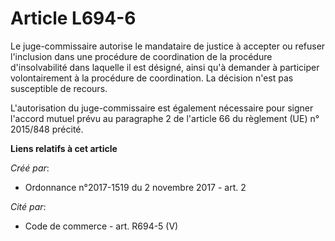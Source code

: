 # Article L694-6

Le juge-commissaire autorise le mandataire de justice à accepter ou refuser l'inclusion dans une procédure de coordination de
la procédure d'insolvabilité dans laquelle il est désigné, ainsi qu'à demander à participer volontairement à la procédure de
coordination. La décision n'est pas susceptible de recours.

L'autorisation du juge-commissaire est également nécessaire pour signer l'accord mutuel prévu au paragraphe 2 de l'article 66
du règlement (UE) n° 2015/848 précité.

**Liens relatifs à cet article**

_Créé par_:

  - Ordonnance n°2017-1519 du 2 novembre 2017 - art. 2

_Cité par_:

  - Code de commerce - art. R694-5 (V)
